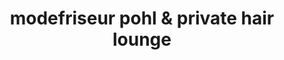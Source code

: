 ---
title: "modefriseur pohl & private hair lounge"
url: /muenchen/modefriseur-pohl-und-private-hair-lounge/
shop: Friseur
---
